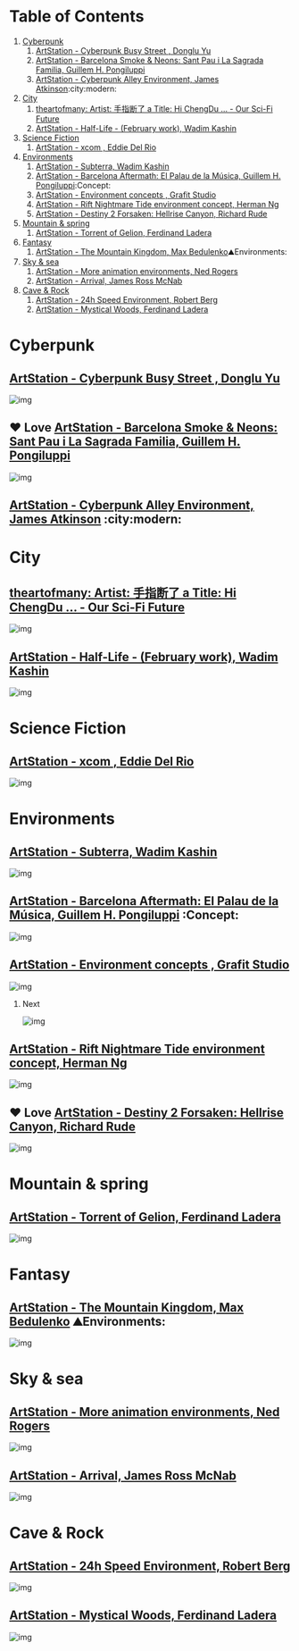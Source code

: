 
# Table of Contents

1.  [Cyberpunk](#org6394d10)
    1.  [ArtStation - Cyberpunk Busy Street , Donglu Yu](#orga81b288)
    2.  [ArtStation - Barcelona Smoke & Neons: Sant Pau i La Sagrada Familia, Guillem H. Pongiluppi](#org1c7cec3)
    3.  [ArtStation - Cyberpunk Alley Environment, James Atkinson](#org212f640):city:modern:
2.  [City](#orgaeffeac)
    1.  [theartofmany: Artist: 手指断了 a Title: Hi ChengDu &#x2026; - Our Sci-Fi Future](#org3808648)
    2.  [ArtStation - Half-Life - (February work), Wadim Kashin](#org30c66d6)
3.  [Science Fiction](#org1eeca42)
    1.  [ArtStation - xcom , Eddie Del Rio](#org11d0220)
4.  [Environments](#orgcee721e)
    1.  [ArtStation - Subterra, Wadim Kashin](#org7968902)
    2.  [ArtStation - Barcelona Aftermath: El Palau de la Música, Guillem H. Pongiluppi](#orge4fedf0):Concept:
    3.  [ArtStation - Environment concepts , Grafit Studio](#org4c3d184)
    4.  [ArtStation - Rift Nightmare Tide environment concept, Herman Ng](#org9c5c134)
    5.  [ArtStation - Destiny 2 Forsaken: Hellrise Canyon, Richard Rude](#org1b7d733)
5.  [Mountain & spring](#orgcc4c012)
    1.  [ArtStation - Torrent of Gelion, Ferdinand Ladera](#org08773c1)
6.  [Fantasy](#org9ab02dd)
    1.  [ArtStation - The Mountain Kingdom, Max Bedulenko](#org64fd226):mountain:Environments:
7.  [Sky & sea](#orga4b7c0a)
    1.  [ArtStation - More animation environments, Ned Rogers](#org09d01a9)
    2.  [ArtStation - Arrival, James Ross McNab](#org0109e08)
8.  [Cave & Rock](#org65b9bf1)
    1.  [ArtStation - 24h Speed Environment, Robert Berg](#orgeff83c6)
    2.  [ArtStation - Mystical Woods, Ferdinand Ladera](#org0a2fbe6)



<a id="org6394d10"></a>

# Cyberpunk


<a id="orga81b288"></a>

## [ArtStation - Cyberpunk Busy Street , Donglu Yu](https://www.artstation.com/artwork/KqZ1y)

![img](Cyberpunk/donglu-yu-cyberpunk-demo-lowres_2019-07-27_04-12-46.jpeg)


<a id="org1c7cec3"></a>

## ❤ Love [ArtStation - Barcelona Smoke & Neons: Sant Pau i La Sagrada Familia, Guillem H. Pongiluppi](https://www.artstation.com/artwork/Xag90)

![img](Cyberpunk/wallhaven-590770.jpg)


<a id="org212f640"></a>

## [ArtStation - Cyberpunk Alley Environment, James Atkinson](https://www.artstation.com/artwork/Z5gJ5N)     :city:modern:


<a id="orgaeffeac"></a>

# City


<a id="org3808648"></a>

## [theartofmany: Artist: 手指断了 a Title: Hi ChengDu &#x2026; - Our Sci-Fi Future](https://the-binary-tomorrow.tumblr.com/post/173454677836/theartofmany-artist-%E6%89%8B%E6%8C%87%E6%96%AD%E4%BA%86-a-title-hi-chengdu)

![img](City/tumblr_p7ikadfPzT1uzeyaxo3_1280.jpg)


<a id="org30c66d6"></a>

## [ArtStation - Half-Life - (February work), Wadim Kashin](https://www.artstation.com/artwork/EaaRn)

![img](City/wadim-kashin-halflife1_2019-07-27_08-18-11.jpeg)


<a id="org1eeca42"></a>

# Science Fiction


<a id="org11d0220"></a>

## [ArtStation - xcom , Eddie Del Rio](https://www.artstation.com/artwork/NKYRD)

![img](Science_Fiction/eddie-del-rio-622709-10152191443342178-2030898129-o_2019-07-27_04-21-22.jpeg)


<a id="orgcee721e"></a>

# Environments


<a id="org7968902"></a>

## [ArtStation - Subterra, Wadim Kashin](https://www.artstation.com/artwork/xdR3O)

![img](Environments/wadim-kashin-exotic1_2019-07-27_04-42-57.jpeg)


<a id="orge4fedf0"></a>

## [ArtStation - Barcelona Aftermath: El Palau de la Música, Guillem H. Pongiluppi](https://www.artstation.com/artwork/3ENAg)     :Concept:

![img](Environments/guillem-h-pongiluppi-palau-de-la-musica-catalana-barcelona-catalunya-guillemhp_2019-07-27_04-57-33.jpeg)


<a id="org4c3d184"></a>

## [ArtStation - Environment concepts , Grafit Studio](https://www.artstation.com/artwork/vwAn3)

![img](Environments/grafit-studio-5_2019-07-27_08-31-07.jpeg)

1.  Next

    ![img](Environments/grafit-studio-imgpsh-fullsize-3_2019-07-27_08-33-26.jpeg)


<a id="org9c5c134"></a>

## [ArtStation - Rift Nightmare Tide environment concept, Herman Ng](https://www.artstation.com/artwork/0ZrWV)

![img](Environments/herman-ng-20161012-style-sheet-final_2019-07-27_13-52-45.jpeg)


<a id="org1b7d733"></a>

## ❤ Love [ArtStation - Destiny 2 Forsaken: Hellrise Canyon, Richard Rude](https://www.artstation.com/artwork/b6e0n)

![img](Environments/richard-rude-richardrude-d2f-hellrisecanyon-002_2019-07-27_16-32-49.jpeg)


<a id="orgcc4c012"></a>

# Mountain & spring


<a id="org08773c1"></a>

## [ArtStation - Torrent of Gelion, Ferdinand Ladera](https://www.artstation.com/artwork/985Ga)

![img](Mountain_&_spring/ferdinand-ladera-torrent-of-gelion-2k_2019-07-27_16-17-26.jpeg)


<a id="org9ab02dd"></a>

# Fantasy


<a id="org64fd226"></a>

## [ArtStation - The Mountain Kingdom, Max Bedulenko](https://www.artstation.com/artwork/L4n65)     :mountain:Environments:

![img](Fantasy/max-bedulenko-_2019-07-27_04-48-06.jpeg)


<a id="orga4b7c0a"></a>

# Sky & sea


<a id="org09d01a9"></a>

## [ArtStation - More animation environments, Ned Rogers](https://www.artstation.com/artwork/aRB4kX)

![img](Sky_&_sea/ned-rogers-forest-forestchoir-concept01-002_2019-07-27_14-07-36.jpeg)


<a id="org0109e08"></a>

## [ArtStation - Arrival, James Ross McNab](https://www.artstation.com/artwork/yPzZ5)

![img](Sky_&_sea/james-ross-mcnab-matte-final_2019-07-27_16-31-34.jpeg)


<a id="org65b9bf1"></a>

# Cave & Rock


<a id="orgeff83c6"></a>

## [ArtStation - 24h Speed Environment, Robert Berg](https://www.artstation.com/artwork/z30yQ)

![img](Cave/robert-berg-beauty2_2019-07-27_16-16-10.jpeg)


<a id="org0a2fbe6"></a>

## [ArtStation - Mystical Woods, Ferdinand Ladera](https://www.artstation.com/artwork/bgO2m)

![img](Cave_&_Rock/ferdinand-ladera-mystical-woods_2019-07-27_16-18-37.jpeg)

